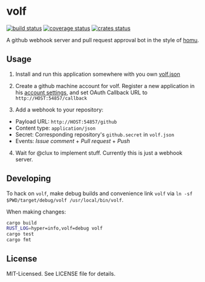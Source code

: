 # volf
[![build status](https://secure.travis-ci.org/clux/volf.svg)](http://travis-ci.org/clux/volf)
[![coverage status](http://img.shields.io/coveralls/clux/volf.svg)](https://coveralls.io/r/clux/volf)
[![crates status](https://img.shields.io/crates/v/volf.svg)](https://crates.io/crates/volf)

A github webhook server and pull request approval bot in the style of [homu](https://github.com/barosl/homu).

## Usage

1. Install and run this application somewhere with you own [volf.json](./volf.json)

2. Create a github machine account for volf.  Register a new application in his [account settings](https://github.com/settings/applications), and set OAuth Callback URL to `http://HOST:54857/callback`

3. Add a webhook to your repository:

 - Payload URL: `http://HOST:54857/github`
 - Content type: `application/json`
 - Secret: Corresponding repository's `github.secret` in `volf.json`
 - Events: *Issue comment* + *Pull request* + *Push*

4. Wait for @clux to implement stuff. Currently this is just a webhook server.

## Developing
To hack on `volf`, make debug builds and convenience link `volf` via `ln -sf $PWD/target/debug/volf /usr/local/bin/volf`.

When making changes:

```sh
cargo build
RUST_LOG=hyper=info,volf=debug volf
cargo test
cargo fmt
```

## License
MIT-Licensed. See LICENSE file for details.
